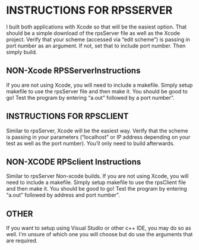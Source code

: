 # INSTRUCTIONS FOR RPSSERVER

I built both applications with Xcode so that will be the easiest option. That
should be a simple download of the rpsServer file as well as the Xcode project.
Verify that your scheme (accessed via “edit scheme”) is passing in port number
as an argument. If not, set that to include port number. Then simply build.

## NON-Xcode RPSServerInstructions

If you are not using Xcode, you will need to include a makefile. Simply setup
makefile to use the rpsServer file and then make it. You should be good to go!
Test the program by entering “a.out” followed by a port number”.

## INSTRUCTIONS FOR RPSCLIENT

Similar to rpsServer, Xcode will be the easiest way. Verify that the scheme is
passing in your parameters (“localhost” or IP address depending on your test as
well as the port number). You’ll only need to build afterwards.

## NON-XCODE RPSclient Instructions

Similar to rpsServer Non-xcode builds.
If you are not using Xcode, you will need to include a makefile. Simply setup
makefile to use the rpsClient file and then make it. You should be good to go!
Test the program by entering “a.out” followed by address and port number”.

## OTHER

If you want to setup using Visual Studio or other c++ IDE, you may do so as well.
I'm unsure of which one you will choose but do use the arguments that are
required.
